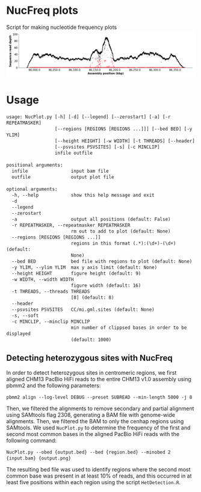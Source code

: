 # NucFreq plots
Script for making nucleotide frequency plots 
![clean](imgs/image.png)

# Usage 
```
usage: NucPlot.py [-h] [-d] [--legend] [--zerostart] [-a] [-r REPEATMASKER]
                  [--regions [REGIONS [REGIONS ...]]] [--bed BED] [-y YLIM]
                  [--height HEIGHT] [-w WIDTH] [-t THREADS] [--header]
                  [--psvsites PSVSITES] [-s] [-c MINCLIP]
                  infile outfile

positional arguments:
  infile                input bam file
  outfile               output plot file

optional arguments:
  -h, --help            show this help message and exit
  -d
  --legend
  --zerostart
  -a                    output all positions (default: False)
  -r REPEATMASKER, --repeatmasker REPEATMASKER
                        rm out to add to plot (default: None)
  --regions [REGIONS [REGIONS ...]]
                        regions in this format (.*):(\d+)-(\d+) (default:
                        None)
  --bed BED             bed file with regions to plot (default: None)
  -y YLIM, --ylim YLIM  max y axis limit (default: None)
  --height HEIGHT       figure height (default: 9)
  -w WIDTH, --width WIDTH
                        figure width (default: 16)
  -t THREADS, --threads THREADS
                        [8] (default: 8)
  --header
  --psvsites PSVSITES   CC/mi.gml.sites (default: None)
  -s, --soft
  -c MINCLIP, --minclip MINCLIP
                        min number of clippsed bases in order to be displayed
                        (default: 1000)
```
      
## Detecting heterozygous sites with NucFreq
In order to detect heterozygous sites in centromeric regions, 
   we first aligned CHM13 PacBio HiFi reads to the entire CHM13 v1.0 assembly using
   pbmm2 and the following parameters: 
```
pbmm2 align --log-level DEBUG --preset SUBREAD --min-length 5000 -j 8
```
   Then, we filtered the alignments to remove secondary and partial alignment using SAMtools
   flag 2308, generating a BAM file with genome-wide alignments.
   Then, we filtered the BAM to only the cenhap regions using SAMtools.
   We used `NucPlot.py` to determine the frequency of the first and second most
   common bases in the aligned PacBio HiFi reads with the following command:
```
NucPlot.py --obed {output.bed} --bed {region.bed} --minobed 2 {input.bam} {output.png}
```
   The resulting bed file was used to identify regions where the second most common base
   was present in at least 10% of reads, and this occurred in at least five positions
   within each region using the script `HetDetection.R`.

